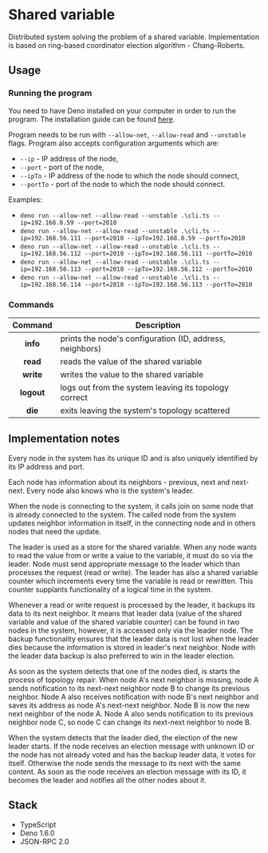 # Shared variable

Distributed system solving the problem of a shared variable. Implementation is based on ring-based coordinator election algorithm - Chang-Roberts.

## Usage

### Running the program

You need to have Deno installed on your computer in order to run the program. The installation guide can be found [here](https://deno.land/#installation).

Program needs to be run with `--allow-net`, `--allow-read` and `--unstable` flags. Program also accepts configuration arguments which are:
 - `--ip` - IP address of the node,
 - `--port` - port of the node,
 - `--ipTo` - IP address of the node to which the node should connect,
 - `--portTo` - port of the node to which the node should connect.

Examples:
 - `deno run --allow-net --allow-read --unstable .\cli.ts --ip=192.168.0.59 --port=2010`
 - `deno run --allow-net --allow-read --unstable .\cli.ts --ip=192.168.56.111 --port=2010 --ipTo=192.168.0.59 --portTo=2010`
 - `deno run --allow-net --allow-read --unstable .\cli.ts --ip=192.168.56.112 --port=2010 --ipTo=192.168.56.111 --portTo=2010`
 - `deno run --allow-net --allow-read --unstable .\cli.ts --ip=192.168.56.113 --port=2010 --ipTo=192.168.56.112 --portTo=2010`
 - `deno run --allow-net --allow-read --unstable .\cli.ts --ip=192.168.56.114 --port=2010 --ipTo=192.168.56.113 --portTo=2010`

### Commands

|      Command      | Description                                              |
| :---------------: | -------------------------------------------------------- |
|     **info**      | prints the node's configuration (ID, address, neighbors) |
|     **read**      | reads the value of the shared variable                   |
| **write <value>** | writes the value to the shared variable                  |
|    **logout**     | logs out from the system leaving its topology correct    |
|      **die**      | exits leaving the system's topology scattered            |

## Implementation notes

Every node in the system has its unique ID and is also uniquely identified by its IP address and port.

Each node has information about its neighbors - previous, next and next-next. Every node also knows who is the system's leader.

When the node is connecting to the system, it calls join on some node that is already connected to the system. The called node from the system updates neighbor information in itself, in the connecting node and in others nodes that need the update.

The leader is used as a store for the shared variable. When any node wants to read the value from or write a value to the variable, it must do so via the leader. Node must send appropriate message to the leader which than processes the request (read or write). The leader has also a shared variable counter which increments every time the variable is read or rewritten. This counter supplants functionality of a logical time in the system.

Whenever a read or write request is processed by the leader, it backups its data to its next neighbor. It means that leader data (value of the shared variable and value of the shared variable counter) can be found in two nodes in the system, however, it is accessed only via the leader node. The backup functionality ensures that the leader data is not lost when the leader dies because the information is stored in leader's next neighbor. Node with the leader data backup is also preferred to win in the leader election.

As soon as the system detects that one of the nodes died, is starts the process of topology repair. When node A's next neighbor is missing, node A sends notification to its next-next neighbor node B to change its previous neighbor. Node A also receives notification with node B's next neighbor and saves its address as node A's next-next neighbor. Node B is now the new next neighbor of the node A. Node A also sends notification to its previous neighbor node C, so node C can change its next-next neighbor to node B.

When the system detects that the leader died, the election of the new leader starts. If the node receives an election message with unknown ID or the node has not already voted and has the backup leader data, it votes for itself. Otherwise the node sends the message to its next with the same content. As soon as the node receives an election message with its ID, it becomes the leader and notifies all the other nodes about it.

## Stack

 - TypeScript
 - Deno 1.6.0
 - JSON-RPC 2.0
